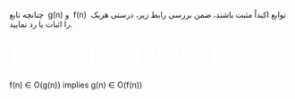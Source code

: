 
<div style="dir:rtl">  


چنانچه تابع &lrm; g(n) &lrm;و  &lrm; f(n) &lrm; توابع اکیداً مثبت باشند، ضمن بررسی رابط زیر، درستی هریک را اثبات یا رد نمایید.
 

</div>
 
<span style="color:#fff; font-family: 'Bebas Neue'; font-size: 4em;">INSPIRATION DAY</span>

f(n) 	$\in$ O(g(n)) implies g(n) $\in$ O(f(n))
